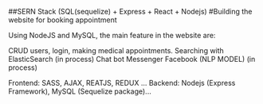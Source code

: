 ##SERN Stack (SQL(sequelize) + Express + React + Nodejs)
#Building the website for booking appointment

Using NodeJS and MySQL, the main feature in the website are:

CRUD users, login, making medical appointments.
Searching with ElasticSearch (in process)
Chat bot Messenger Facebook (NLP MODEL) (in process)

Frontend: SASS, AJAX, REATJS, REDUX ...
Backend: Nodejs (Express Framework), MySQL (Sequelize package)...
